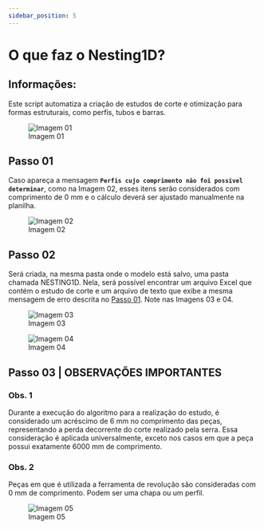 ```yaml
---
sidebar_position: 5
---
```


# O que faz o Nesting1D?

## Informações:

Este script automatiza a criação de estudos de corte e otimização para formas estruturais, como perfis, tubos e barras.

<figure>
    <img src="/img/inventor/ilogic/o-que-faz-o-nesting-1d/img01.png" alt="Imagem 01" />
    <figcaption>Imagem 01</figcaption>
</figure>

## Passo 01
Caso apareça a mensagem **``Perfis cujo comprimento não foi possível determinar``**, como na Imagem 02, esses itens serão considerados com comprimento de 0 mm e o cálculo deverá ser ajustado manualmente na planilha.

<figure>
    <img src="/img/inventor/ilogic/o-que-faz-o-nesting-1d/img02.png" alt="Imagem 02" />
    <figcaption>Imagem 02</figcaption>
</figure>

## Passo 02
Será criada, na mesma pasta onde o modelo está salvo, uma pasta chamada NESTING1D. Nela, será possível encontrar um arquivo Excel que contém o estudo de corte e um arquivo de texto que exibe a mesma mensagem de erro descrita no <a href="#passo-01">Passo 01</a>. Note nas Imagens 03 e 04.

<figure>
    <img src="/img/inventor/ilogic/o-que-faz-o-nesting-1d/img03.png" alt="Imagem 03" />
    <figcaption>Imagem 03</figcaption>
</figure>

<figure>
    <img src="/img/inventor/ilogic/o-que-faz-o-nesting-1d/img04.png" alt="Imagem 04" />
    <figcaption>Imagem 04</figcaption>
</figure>

## Passo 03 | OBSERVAÇÕES IMPORTANTES

### Obs. 1
Durante a execução do algoritmo para a realização do estudo, é considerado um acréscimo de 6 mm no comprimento das peças, representando a perda decorrente do corte realizado pela serra. Essa consideração é aplicada universalmente, exceto nos casos em que a peça possui exatamente 6000 mm de comprimento.

### Obs. 2
Peças em que é utilizada a ferramenta de revolução são consideradas com 0 mm de comprimento. Podem ser uma chapa ou um perfil.

<figure>
    <img src="/img/inventor/ilogic/o-que-faz-o-nesting-1d/img05.png" alt="Imagem 05" />
    <figcaption>Imagem 05</figcaption>
</figure>